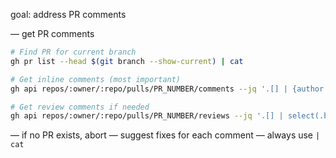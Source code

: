 goal: address PR comments

— get PR comments

```bash
# Find PR for current branch
gh pr list --head $(git branch --show-current) | cat

# Get inline comments (most important)
gh api repos/:owner/:repo/pulls/PR_NUMBER/comments --jq '.[] | {author: .user.login, body: .body, path: .path, line: .line}' | cat

# Get review comments if needed
gh api repos/:owner/:repo/pulls/PR_NUMBER/reviews --jq '.[] | select(.body != "") | {author: .user.login, body: .body}' | cat
```

— if no PR exists, abort
— suggest fixes for each comment
— always use `| cat`
